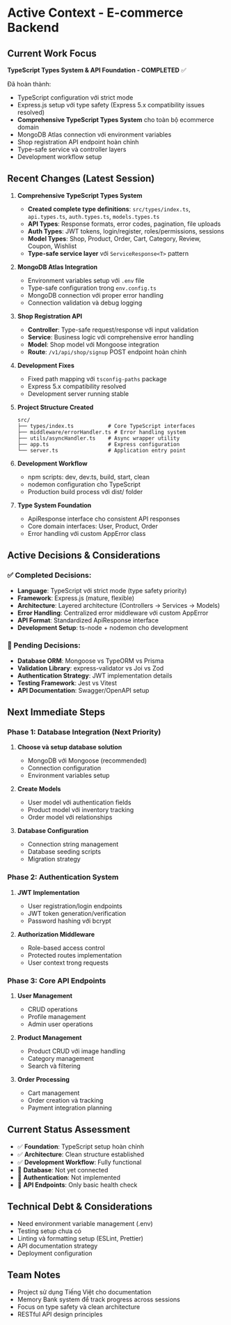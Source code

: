 # Active Context - E-commerce Backend

## Current Work Focus
**TypeScript Types System & API Foundation - COMPLETED** ✅

Đã hoàn thành:
- TypeScript configuration với strict mode  
- Express.js setup với type safety (Express 5.x compatibility issues resolved)
- **Comprehensive TypeScript Types System** cho toàn bộ ecommerce domain
- MongoDB Atlas connection với environment variables
- Shop registration API endpoint hoàn chỉnh
- Type-safe service và controller layers
- Development workflow setup

## Recent Changes (Latest Session)
1. **Comprehensive TypeScript Types System**
   - **Created complete type definitions**: `src/types/index.ts`, `api.types.ts`, `auth.types.ts`, `models.types.ts`
   - **API Types**: Response formats, error codes, pagination, file uploads
   - **Auth Types**: JWT tokens, login/register, roles/permissions, sessions
   - **Model Types**: Shop, Product, Order, Cart, Category, Review, Coupon, Wishlist
   - **Type-safe service layer** với `ServiceResponse<T>` pattern
   
2. **MongoDB Atlas Integration**
   - Environment variables setup với `.env` file
   - Type-safe configuration trong `env.config.ts`
   - MongoDB connection với proper error handling
   - Connection validation và debug logging
   
3. **Shop Registration API**
   - **Controller**: Type-safe request/response với input validation
   - **Service**: Business logic với comprehensive error handling  
   - **Model**: Shop model với Mongoose integration
   - **Route**: `/v1/api/shop/signup` POST endpoint hoàn chỉnh
   
4. **Development Fixes**
   - Fixed path mapping với `tsconfig-paths` package
   - Express 5.x compatibility resolved
   - Development server running stable

2. **Project Structure Created**
   ```
   src/
   ├── types/index.ts           # Core TypeScript interfaces
   ├── middleware/errorHandler.ts # Error handling system  
   ├── utils/asyncHandler.ts    # Async wrapper utility
   ├── app.ts                   # Express configuration
   └── server.ts                # Application entry point
   ```

3. **Development Workflow**
   - npm scripts: dev, dev:ts, build, start, clean
   - nodemon configuration cho TypeScript
   - Production build process với dist/ folder

4. **Type System Foundation**
   - ApiResponse interface cho consistent API responses
   - Core domain interfaces: User, Product, Order
   - Error handling với custom AppError class

## Active Decisions & Considerations

### ✅ Completed Decisions:
- **Language**: TypeScript với strict mode (type safety priority)
- **Framework**: Express.js (mature, flexible)
- **Architecture**: Layered architecture (Controllers → Services → Models)
- **Error Handling**: Centralized error middleware với custom AppError
- **API Format**: Standardized ApiResponse interface
- **Development Setup**: ts-node + nodemon cho development

### 🔄 Pending Decisions:
- **Database ORM**: Mongoose vs TypeORM vs Prisma
- **Validation Library**: express-validator vs Joi vs Zod
- **Authentication Strategy**: JWT implementation details
- **Testing Framework**: Jest vs Vitest
- **API Documentation**: Swagger/OpenAPI setup

## Next Immediate Steps

### Phase 1: Database Integration (Next Priority)
1. **Choose và setup database solution**
   - MongoDB với Mongoose (recommended)
   - Connection configuration
   - Environment variables setup

2. **Create Models**
   - User model với authentication fields
   - Product model với inventory tracking
   - Order model với relationships

3. **Database Configuration**
   - Connection string management
   - Database seeding scripts
   - Migration strategy

### Phase 2: Authentication System
1. **JWT Implementation**
   - User registration/login endpoints
   - JWT token generation/verification
   - Password hashing với bcrypt

2. **Authorization Middleware**
   - Role-based access control
   - Protected routes implementation
   - User context trong requests

### Phase 3: Core API Endpoints
1. **User Management**
   - CRUD operations
   - Profile management
   - Admin user operations

2. **Product Management**
   - Product CRUD với image handling
   - Category management
   - Search và filtering

3. **Order Processing**
   - Cart management
   - Order creation và tracking
   - Payment integration planning

## Current Status Assessment
- ✅ **Foundation**: TypeScript setup hoàn chỉnh
- ✅ **Architecture**: Clean structure established  
- ✅ **Development Workflow**: Fully functional
- 🔄 **Database**: Not yet connected
- 🔄 **Authentication**: Not implemented
- 🔄 **API Endpoints**: Only basic health check

## Technical Debt & Considerations
- Need environment variable management (.env)
- Testing setup chưa có
- Linting và formatting setup (ESLint, Prettier)
- API documentation strategy
- Deployment configuration

## Team Notes
- Project sử dụng Tiếng Việt cho documentation
- Memory Bank system để track progress across sessions
- Focus on type safety và clean architecture
- RESTful API design principles 